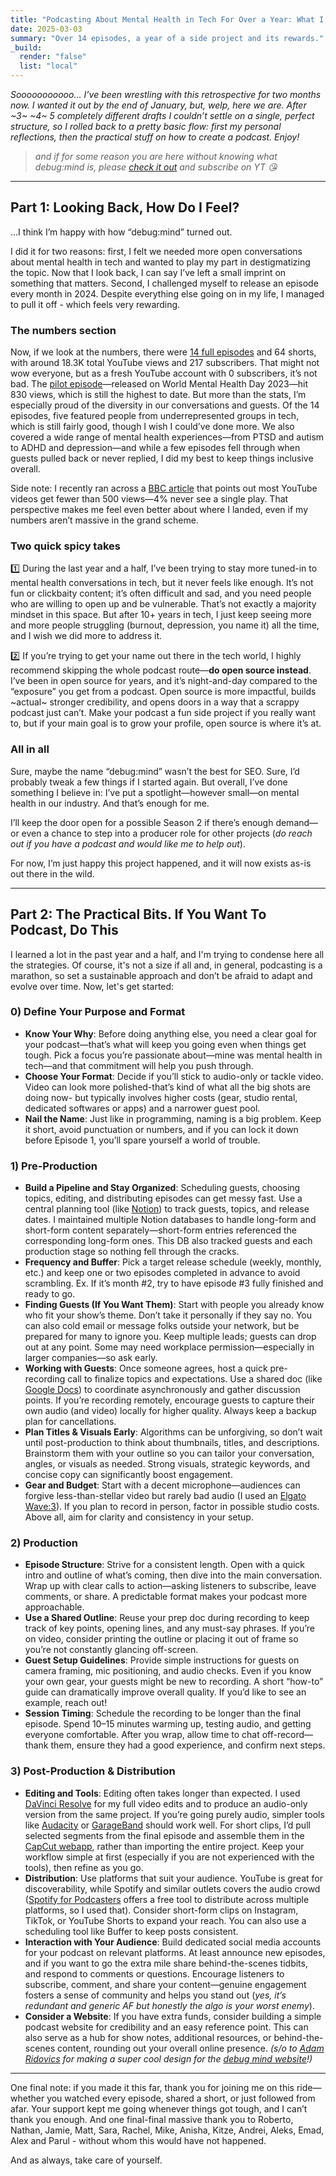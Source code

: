 ```yaml
---
title: "Podcasting About Mental Health in Tech For Over a Year: What I Learned"
date: 2025-03-03
summary: "Over 14 episodes, a year of a side project and its rewards."
_build:
  render: "false"
  list: "local"
---
```


_Sooooooooooo... I’ve been wrestling with this retrospective for two months now. I wanted it out by the end of January, but, welp, here we are. After ~3~ ~4~ 5 completely different drafts I couldn’t settle on a single, perfect structure, so I rolled back to a pretty basic flow: first my personal reflections, then the practical stuff on how to create a podcast. Enjoy!_

> _and if for some reason you are here without knowing what debug:mind is, please [check it out](https://debug-mind.com) and subscribe on YT 😘_

---

## Part 1: Looking Back, How Do I Feel?

...I think I’m happy with how “debug:mind” turned out.

I did it for two reasons: first, I felt we needed more open conversations about mental health in tech and wanted to play my part in destigmatizing the topic. Now that I look back, I can say I’ve left a small imprint on something that matters. Second, I challenged myself to release an episode every month in 2024. Despite everything else going on in my life, I managed to pull it off - which feels very rewarding.

### The numbers section

Now, if we look at the numbers, there were [14 full episodes](https://www.youtube.com/playlist?list=PLiD6R_aXkpLiMfS2YrhSgtSj09JJCaP2y) and 64 shorts, with around 18.3K total YouTube views and 217 subscribers. That might not wow everyone, but as a fresh YouTube account with 0 subscribers, it’s not bad. The [pilot episode](https://www.youtube.com/watch?v=zBkHoK235CI&list=PLiD6R_aXkpLiMfS2YrhSgtSj09JJCaP2y&index=16)—released on World Mental Health Day 2023—hit 830 views, which is still the highest to date. But more than the stats, I’m especially proud of the diversity in our conversations and guests. Of the 14 episodes, five featured people from underrepresented groups in tech, which is still fairly good, though I wish I could’ve done more. We also covered a wide range of mental health experiences—from PTSD and autism to ADHD and depression—and while a few episodes fell through when guests pulled back or never replied, I did my best to keep things inclusive overall.

Side note: I recently ran across a [BBC article](https://www.bbc.co.uk/future/article/20250213-youtube-at-20-a-computer-that-drunk-dials-online-videos-reveals-statistics-that-google-doesnt-want-you-to-know) that points out most YouTube videos get fewer than 500 views—4% never see a single play. That perspective makes me feel even better about where I landed, even if my numbers aren’t massive in the grand scheme.

### Two quick spicy takes

1️⃣ During the last year and a half, I’ve been trying to stay more tuned-in to mental health conversations in tech, but it never feels like enough. It’s not fun or clickbaity content; it’s often difficult and sad, and you need people who are willing to open up and be vulnerable. That’s not exactly a majority mindset in this space. But after 10+ years in tech, I just keep seeing more and more people struggling (burnout, depression, you name it) all the time, and I wish we did more to address it.

2️⃣ If you’re trying to get your name out there in the tech world, I highly recommend skipping the whole podcast route—**do open source instead**. I’ve been in open source for years, and it’s night-and-day compared to the “exposure” you get from a podcast. Open source is more impactful, builds ~actual~ stronger credibility, and opens doors in a way that a scrappy podcast just can’t. Make your podcast a fun side project if you really want to, but if your main goal is to grow your profile, open source is where it’s at.

### All in all

Sure, maybe the name “debug:mind” wasn’t the best for SEO. Sure, I’d probably tweak a few things if I started again. But overall, I’ve done something I believe in: I’ve put a spotlight—however small—on mental health in our industry. And that’s enough for me.

I’ll keep the door open for a possible Season 2 if there’s enough demand—or even a chance to step into a producer role for other projects (_do reach out if you have a podcast and would like me to help out_).

For now, I’m just happy this project happened, and it will now exists as-is out there in the wild.

---

## Part 2: The Practical Bits. If You Want To Podcast, Do This

I learned a lot in the past year and a half, and I'm trying to condense here all the strategies. Of course, it's not a size if all and, in general, podcasting is a marathon, so set a sustainable approach and don’t be afraid to adapt and evolve over time. Now, let's get started:

### 0) Define Your Purpose and Format

- **Know Your Why**: Before doing anything else, you need a clear goal for your podcast—that’s what will keep you going even when things get tough. Pick a focus you’re passionate about—mine was mental health in tech—and that commitment will help you push through.
- **Choose Your Format**: Decide if you’ll stick to audio-only or tackle video. Video can look more polished-that’s kind of what all the big shots are doing now- but typically involves higher costs (gear, studio rental, dedicated softwares or apps) and a narrower guest pool.
- **Nail the Name**: Just like in programming, naming is a big problem. Keep it short, avoid punctuation or numbers, and if you can lock it down before Episode 1, you’ll spare yourself a world of trouble.

### 1) Pre-Production

- **Build a Pipeline and Stay Organized**: Scheduling guests, choosing topics, editing, and distributing episodes can get messy fast. Use a central planning tool (like [Notion](https://www.notion.so)) to track guests, topics, and release dates. I maintained multiple Notion databases to handle long-form and short-form content separately—short-form entries referenced the corresponding long-form ones. This DB also tracked guests and each production stage so nothing fell through the cracks.
- **Frequency and Buffer**: Pick a target release schedule (weekly, monthly, etc.) and keep one or two episodes completed in advance to avoid scrambling. Ex. If it’s month #2, try to have episode #3 fully finished and ready to go.
- **Finding Guests (If You Want Them)**: Start with people you already know who fit your show’s theme. Don’t take it personally if they say no. You can also cold email or message folks outside your network, but be prepared for many to ignore you. Keep multiple leads; guests can drop out at any point. Some may need workplace permission—especially in larger companies—so ask early.
- **Working with Guests**: Once someone agrees, host a quick pre-recording call to finalize topics and expectations. Use a shared doc (like [Google Docs](https://docs.google.com/document/u/0/)) to coordinate asynchronously and gather discussion points. If you’re recording remotely, encourage guests to capture their own audio (and video) locally for higher quality. Always keep a backup plan for cancellations.
- **Plan Titles & Visuals Early**: Algorithms can be unforgiving, so don’t wait until post-production to think about thumbnails, titles, and descriptions. Brainstorm them with your outline so you can tailor your conversation, angles, or visuals as needed. Strong visuals, strategic keywords, and concise copy can significantly boost engagement.
- **Gear and Budget**: Start with a decent microphone—audiences can forgive less-than-stellar video but rarely bad audio (I used an [Elgato Wave:3](https://www.elgato.com/us/en/p/wave-3-black)). If you plan to record in person, factor in possible studio costs. Above all, aim for clarity and consistency in your setup.

### 2) Production

- **Episode Structure**: Strive for a consistent length. Open with a quick intro and outline of what’s coming, then dive into the main conversation. Wrap up with clear calls to action—asking listeners to subscribe, leave comments, or share. A predictable format makes your podcast more approachable.
- **Use a Shared Outline**: Reuse your prep doc during recording to keep track of key points, opening lines, and any must-say phrases. If you’re on video, consider printing the outline or placing it out of frame so you’re not constantly glancing off-screen.
- **Guest Setup Guidelines**: Provide simple instructions for guests on camera framing, mic positioning, and audio checks. Even if you know your own gear, your guests might be new to recording. A short “how-to” guide can dramatically improve overall quality. If you’d like to see an example, reach out!
- **Session Timing**: Schedule the recording to be longer than the final episode. Spend 10–15 minutes warming up, testing audio, and getting everyone comfortable. After you wrap, allow time to chat off-record—thank them, ensure they had a good experience, and confirm next steps.

### 3) Post-Production & Distribution

- **Editing and Tools**: Editing often takes longer than expected. I used [DaVinci Resolve](https://www.blackmagicdesign.com/products/davinciresolve) for my full video edits and to produce an audio-only version from the same project. If you’re going purely audio, simpler tools like [Audacity](https://www.audacityteam.org) or [GarageBand](https://apps.apple.com/gb/app/garageband/id408709785) should work well. For short clips, I’d pull selected segments from the final episode and assemble them in the [CapCut webapp](https://www.capcut.com/editor), rather than importing the entire project. Keep your workflow simple at first (especially if you are not experienced with the tools), then refine as you go.
- **Distribution**: Use platforms that suit your audience. YouTube is great for discoverability, while Spotify and similar outlets covers the audio crowd ([Spotify for Podcasters](https://creators.spotify.com/features/podcast) offers a free tool to distribute across multiple platforms, so I used that). Consider short-form clips on Instagram, TikTok, or YouTube Shorts to expand your reach. You can also use a scheduling tool like Buffer to keep posts consistent.
- **Interaction with Your Audience**: Build dedicated social media accounts for your podcast on relevant platforms. At least announce new episodes, and if you want to go the extra mile share behind-the-scenes tidbits, and respond to comments or questions. Encourage listeners to subscribe, comment, and share your content—genuine engagement fosters a sense of community and helps you stand out (_yes, it’s redundant and generic AF but honestly the algo is your worst enemy_).
- **Consider a Website**: If you have extra funds, consider building a simple podcast website for credibility and an easy reference point. This can also serve as a hub for show notes, additional resources, or behind-the-scenes content, rounding out your overall online presence. _(s/o to [Adam Ridovics](https://www.adamridovics.com) for making a super cool design for the [debug mind website](https://debug-mind.com)!)_

---

One final note: if you made it this far, thank you for joining me on this ride—whether you watched every episode, shared a short, or just followed from afar. Your support kept me going whenever things got tough, and I can’t thank you enough. And one final-final massive thank you to Roberto, Nathan, Jamie, Matt, Sara, Rachel, Mike, Anisha, Kitze, Andrei, Aleks, Emad, Alex and Parul - without whom this would have not happened.

And as always, take care of yourself.